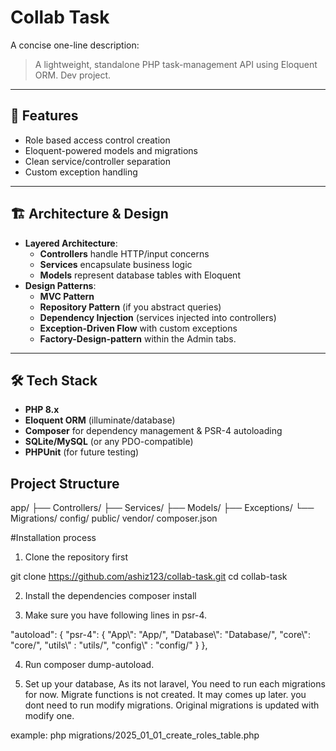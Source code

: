 # Collab Task

A concise one-line description:  
> A lightweight, standalone PHP task-management API using Eloquent ORM.
> Dev project.

---

## 🚀 Features
- Role based access control creation
- Eloquent-powered models and migrations
- Clean service/controller separation
- Custom exception handling

---

## 🏗️ Architecture & Design
- **Layered Architecture**:  
  - **Controllers** handle HTTP/input concerns  
  - **Services** encapsulate business logic  
  - **Models** represent database tables with Eloquent  
- **Design Patterns**: 
  - **MVC Pattern** 
  - **Repository Pattern** (if you abstract queries)  
  - **Dependency Injection** (services injected into controllers)  
  - **Exception-Driven Flow** with custom exceptions
  - **Factory-Design-pattern** within the Admin tabs.

---

## 🛠️ Tech Stack
- **PHP 8.x**  
- **Eloquent ORM** (illuminate/database)  
- **Composer** for dependency management & PSR-4 autoloading  
- **SQLite/MySQL** (or any PDO-compatible)  
- **PHPUnit** (for future testing)

## Project Structure
app/
├── Controllers/
├── Services/
├── Models/
├── Exceptions/
└── Migrations/
config/
public/
vendor/
composer.json

#Installation process
1. Clone the repository first

git clone https://github.com/ashiz123/collab-task.git
cd collab-task

2. Install the dependencies
composer install

3. Make sure you have following lines in psr-4. 

  "autoload": {
        "psr-4": {
            "App\\": "App/",
            "Database\\": "Database/",
            "core\\": "core/",
            "utils\\" : "utils/",
            "config\\" : "config/"
          }
     },

4. Run composer dump-autoload.

5. Set up your database, As its not laravel, You need to run each migrations for now. Migrate functions is not created. It may comes up later.
you dont need to run modify migrations. Original migrations is updated with modify one.

example: 
php migrations/2025_01_01_create_roles_table.php





